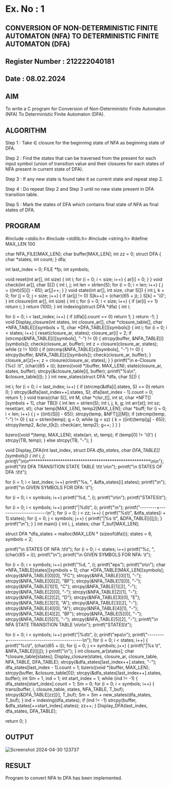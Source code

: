 # Ex. No : 1	
## CONVERSION OF NON-DETERMINISTIC FINITE AUTOMATON (NFA) TO DETERMINISTIC FINITE AUTOMATON (DFA)
## Register Number : 212222040181
## Date : 08.02.2024

## AIM   
To write a C program for Conversion of Non-Deterministic Finite Automaton (NFA) To Deterministic Finite Automaton (DFA).

## ALGORITHM
Step 1 : Take ∈ closure for the beginning state of NFA as beginning state of DFA. 

Step 2 : Find the states that can be traversed from the present for each input symbol (union of transition value and their closures for each states of NFA present in current state of DFA).

Step 3 : If any new state is found take it as current state and repeat step 2. 

Step 4 : Do repeat Step 2 and Step 3 until no new state present in DFA transition table. 

Step 5 : Mark the states of DFA which contains final state of NFA as final states of DFA.

## PROGRAM

#include <stdio.h>
#include <stdlib.h>
#include <string.h>
#define MAX_LEN 100
 
char NFA_FILE[MAX_LEN];
char buffer[MAX_LEN];
int zz = 0;
struct DFA {
  char *states;
  int count;
} dfa;
 
int last_index = 0;
FILE *fp;
int symbols;

void reset(int ar[], int size) {
  int i;
  for (i = 0; i < size; i++) {
    ar[i] = 0;
  }
}
void check(int ar[], char S[]) {
  int i, j;
  int len = strlen(S);
  for (i = 0; i < len; i++) {
    j = ((int)(S[i]) - 65);
    ar[j]++;
  }
}
void state(int ar[], int size, char S[]) {
  int j, k = 0;
  for (j = 0; j < size; j++) {
    if (ar[j] != 0)
      S[k++] = (char)(65 + j);
  }
  S[k] = '\0';
}
int closure(int ar[], int size) {
  int i;
  for (i = 0; i < size; i++) {
    if (ar[i] == 1)
      return i;
  }
  return (100);
}
int indexing(struct DFA *dfa) {
  int i;
 
  for (i = 0; i < last_index; i++) {
    if (dfa[i].count == 0)
      return 1;
  }
  return -1;
}
void Display_closure(int states, int closure_ar[],
                     char *closure_table[],
                     char *NFA_TABLE[][symbols + 1],
                     char *DFA_TABLE[][symbols]) {
  int i;
  for (i = 0; i < states; i++) {
    reset(closure_ar, states);
    closure_ar[i] = 2;
    if (strcmp(&NFA_TABLE[i][symbols], "-") != 0) {
      strcpy(buffer, &NFA_TABLE[i][symbols]);
      check(closure_ar, buffer);
      int z = closure(closure_ar, states);
      while (z != 100)
      {
        if (strcmp(&NFA_TABLE[z][symbols], "-") != 0) {
          strcpy(buffer, &NFA_TABLE[z][symbols]);
          check(closure_ar, buffer);
        }
        closure_ar[z]++;
        z = closure(closure_ar, states);
      }
    }
    printf("\n e-Closure (%c) :\t", (char)(65 + i));
    bzero((void *)buffer, MAX_LEN);
    state(closure_ar, states, buffer);
    strcpy(&closure_table[i], buffer);
    printf("%s\n", &closure_table[i]);
  }
}
int new_states(struct DFA *dfa, char S[]) {
 
  int i;
  for (i = 0; i < last_index; i++) {
    if (strcmp(&dfa[i].states, S) == 0)
      return 0;
  }
  strcpy(&dfa[last_index++].states, S);
  dfa[last_index - 1].count = 0;
  return 1;
}
void trans(char S[], int M, char *clsr_t[], int st,
               char *NFT[][symbols + 1], char TB[]) {
  int len = strlen(S);
  int i, j, k, g;
  int arr[st];
  int sz;
  reset(arr, st);
  char temp[MAX_LEN], temp2[MAX_LEN];
  char *buff;
  for (i = 0; i < len; i++) {
    j = ((int)(S[i] - 65));
    strcpy(temp, &NFT[j][M]);
    if (strcmp(temp, "-") != 0) {
      sz = strlen(temp);
      g = 0;
      while (g < sz) {
        k = ((int)(temp[g] - 65));
        strcpy(temp2, &clsr_t[k]);
        check(arr, temp2);
        g++;
      }
    }
  }
 
  bzero((void *)temp, MAX_LEN);
  state(arr, st, temp);
  if (temp[0] != '\0') {
    strcpy(TB, temp);
  } else
    strcpy(TB, "-");
}
 
void Display_DFA(int last_index, struct DFA *dfa_states,
                 char *DFA_TABLE[][symbols]) {
  int i, j;
  printf("\n\n********************************************************\n\n");
  printf("\t\t DFA TRANSITION STATE TABLE \t\t \n\n");
  printf("\n STATES OF DFA :\t\t");
 
  for (i = 1; i < last_index; i++)
    printf("%s, ", &dfa_states[i].states);
  printf("\n");
  printf("\n GIVEN SYMBOLS FOR DFA: \t");
 
  for (i = 0; i < symbols; i++)
    printf("%d, ", i);
  printf("\n\n");
  printf("STATES\t");
 
  for (i = 0; i < symbols; i++)
    printf("|%d\t", i);
  printf("\n");
  printf("--------+-----------------------\n");
  for (i = 0; i < zz; i++) {
    printf("%s\t", &dfa_states[i + 1].states);
    for (j = 0; j < symbols; j++) {
      printf("|%s \t", &DFA_TABLE[i][j]);
    }
    printf("\n");
  }
}
int main() {
  int i, j, states;
  char T_buf[MAX_LEN];
 
  struct DFA *dfa_states = malloc(MAX_LEN * (sizeof(dfa)));
  states = 6, symbols = 2;
 
  printf("\n STATES OF NFA :\t\t");
  for (i = 0; i < states; i++)
    printf("%c, ", (char)(65 + i));
  printf("\n");
  printf("\n GIVEN SYMBOLS FOR NFA: \t");
 
  for (i = 0; i < symbols; i++)
    printf("%d, ", i);
  printf("eps");
  printf("\n\n");
  char *NFA_TABLE[states][symbols + 1];
  char *DFA_TABLE[MAX_LEN][symbols];
  strcpy(&NFA_TABLE[0][0], "FC");
  strcpy(&NFA_TABLE[0][1], "-");
  strcpy(&NFA_TABLE[0][2], "BF");
  strcpy(&NFA_TABLE[1][0], "-");
  strcpy(&NFA_TABLE[1][1], "C");
  strcpy(&NFA_TABLE[1][2], "-");
  strcpy(&NFA_TABLE[2][0], "-");
  strcpy(&NFA_TABLE[2][1], "-");
  strcpy(&NFA_TABLE[2][2], "D");
  strcpy(&NFA_TABLE[3][0], "E");
  strcpy(&NFA_TABLE[3][1], "A");
  strcpy(&NFA_TABLE[3][2], "-");
  strcpy(&NFA_TABLE[4][0], "A");
  strcpy(&NFA_TABLE[4][1], "-");
  strcpy(&NFA_TABLE[4][2], "BF");
  strcpy(&NFA_TABLE[5][0], "-");
  strcpy(&NFA_TABLE[5][1], "-");
  strcpy(&NFA_TABLE[5][2], "-");
  printf("\n NFA STATE TRANSITION TABLE \n\n\n");
  printf("STATES\t");
 
  for (i = 0; i < symbols; i++)
    printf("|%d\t", i);
  printf("eps\n");
  printf("--------+------------------------------------\n");
  for (i = 0; i < states; i++) {
    printf("%c\t", (char)(65 + i));
     for (j = 0; j <= symbols; j++) {
      printf("|%s \t", &NFA_TABLE[i][j]);
    }
    printf("\n");
  }
  int closure_ar[states];
  char *closure_table[states];
   Display_closure(states, closure_ar, closure_table, NFA_TABLE, DFA_TABLE);
  strcpy(&dfa_states[last_index++].states, "-");
   dfa_states[last_index - 1].count = 1;
  bzero((void *)buffer, MAX_LEN);
   strcpy(buffer, &closure_table[0]);
  strcpy(&dfa_states[last_index++].states, buffer);
   int Sm = 1, ind = 1;
  int start_index = 1;
  while (ind != -1) {
    dfa_states[start_index].count = 1;
    Sm = 0;
    for (i = 0; i < symbols; i++) 
    {
      trans(buffer, i, closure_table, states, NFA_TABLE, T_buf);
      strcpy(&DFA_TABLE[zz][i], T_buf);
      Sm = Sm + new_states(dfa_states, T_buf);
    }
    ind = indexing(dfa_states);
    if (ind != -1)
      strcpy(buffer, &dfa_states[++start_index].states);
    zz++;
  }
  Display_DFA(last_index, dfa_states, DFA_TABLE);
 
  return 0;
}


## OUTPUT 

![Screenshot 2024-04-30 123737](https://github.com/Vishalsaravana/19CS409-Compiler-Design-Lab/assets/119103912/2ed3fdf8-c4ed-469f-8c07-3c1e70777bcb)

## RESULT
Program to convert NFA to DFA has been implemented.




